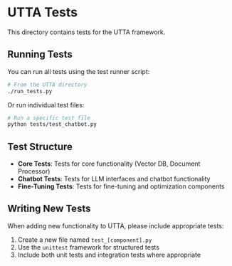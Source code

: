 # UTTA Tests

This directory contains tests for the UTTA framework.

## Running Tests

You can run all tests using the test runner script:

```bash
# From the UTTA directory
./run_tests.py
```

Or run individual test files:

```bash
# Run a specific test file
python tests/test_chatbot.py
```

## Test Structure

- **Core Tests**: Tests for core functionality (Vector DB, Document Processor)
- **Chatbot Tests**: Tests for LLM interfaces and chatbot functionality
- **Fine-Tuning Tests**: Tests for fine-tuning and optimization components

## Writing New Tests

When adding new functionality to UTTA, please include appropriate tests:

1. Create a new file named `test_[component].py`
2. Use the `unittest` framework for structured tests
3. Include both unit tests and integration tests where appropriate 